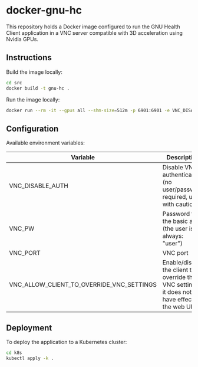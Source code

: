 # docker-gnu-hc

This repository holds a Docker image configured to run the GNU Health Client application in a VNC server compatible with 3D acceleration using Nvidia GPUs.

## Instructions

Build the image locally:

```bash
cd src
docker build -t gnu-hc . 
```

Run the image locally:

```bash
docker run --rm -it --gpus all --shm-size=512m -p 6901:6901 -e VNC_DISABLE_AUTH=true --user root gnu-hc
```

## Configuration

Available environment variables:

| Variable                                  | Description                                                                                   | Default     |
|-------------------------------------------|-----------------------------------------------------------------------------------------------|-------------|
| VNC_DISABLE_AUTH                          | Disable VNC authentication (no user/password required, use with caution)                      | false       |
| VNC_PW                                    | Password for the basic auth (the user is always: "user")                                      | vncpassword |
| VNC_PORT                                  | VNC port                                                                                      | 6901        |
| VNC_ALLOW_CLIENT_TO_OVERRIDE_VNC_SETTINGS | Enable/disable the client to override the VNC settings, it does not have effect on the web UI | false       |

## Deployment

To deploy the application to a Kubernetes cluster:

```bash
cd k8s
kubectl apply -k .     
```
